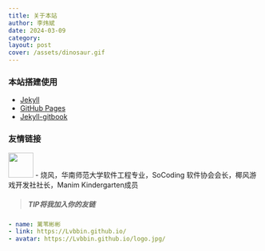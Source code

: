 ```yaml
---
title: 关于本站
author: 李炜斌
date: 2024-03-09
category: 
layout: post
cover: /assets/dinosaur.gif
---
```


### 本站搭建使用
- [Jekyll](https://jekyll.com/)
- [GitHub Pages](https://docs.github.com/zh/pages)
- [Jekyll-gitbook](https://github.com/sighingnow/jekyll-gitbook)

### 友情链接
[<img src="https://shao.fun/images/logo.svg" class="floatpic" width="50" height="50">](https://shao.fun/) - 烧风，华南师范大学软件工程专业，SoCoding 软件协会会长，椰风游戏开发社社长，Manim Kindergarten成员

> ##### TIP将我加入你的友链
```yaml
- name: 蓠苇彬彬
- link: https://Lvbbin.github.io/
- avatar: https://Lvbbin.github.io/logo.jpg/
